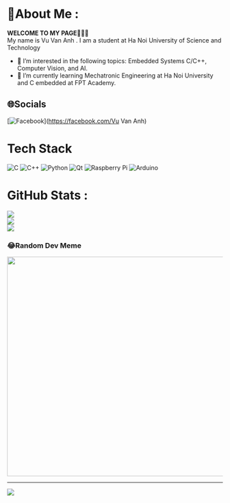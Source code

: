 # 💫About Me :
**WELCOME TO MY PAGE**👋👋👋 \
 My name is Vu Van Anh . I am a student at Ha Noi University of Science and Technology  
- 👀 I’m interested in the following topics: Embedded Systems C/C++, Computer Vision, and AI.
- 🌱 I’m currently learning Mechatronic Engineering at Ha Noi University and C embedded at FPT Academy.

## 🌐Socials
[![Facebook](https://img.shields.io/badge/Facebook-%231877F2.svg?logo=Facebook&logoColor=white)](https://facebook.com/Vu Van Anh) 

# Tech Stack
![C](https://img.shields.io/badge/c-%2300599C.svg?style=flat-square&logo=c&logoColor=white) ![C++](https://img.shields.io/badge/c++-%2300599C.svg?style=flat-square&logo=c%2B%2B&logoColor=white) ![Python](https://img.shields.io/badge/python-3670A0?style=flat-square&logo=python&logoColor=ffdd54) ![Qt](https://img.shields.io/badge/Qt-%23217346.svg?style=flat-square&logo=Qt&logoColor=white) ![Raspberry Pi](https://img.shields.io/badge/-RaspberryPi-C51A4A?style=flat-square&logo=Raspberry-Pi) ![Arduino](https://img.shields.io/badge/-Arduino-00979D?style=flat-square&logo=Arduino&logoColor=white)
# GitHub Stats :
![](https://github-readme-stats.vercel.app/api?username=vvanh2102&theme=onedark&hide_border=false&include_all_commits=false&count_private=false)<br/>
![](https://github-readme-streak-stats.herokuapp.com/?user=vvanh2102&theme=onedark&hide_border=false)<br/>
![](https://github-readme-stats.vercel.app/api/top-langs/?username=vvanh2102&theme=onedark&hide_border=false&include_all_commits=false&count_private=false&layout=compact)

### 😂Random Dev Meme
<img src="https://random-memer.herokuapp.com/" width="512px"/>

---
[![](https://visitcount.itsvg.in/api?id=vvanh2102&icon=0&color=0)](https://visitcount.itsvg.in)
